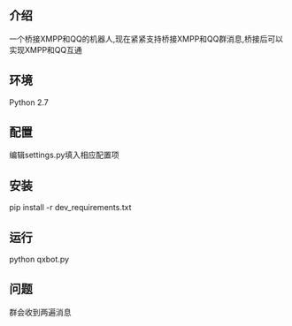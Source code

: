 ## 介绍
一个桥接XMPP和QQ的机器人,现在紧紧支持桥接XMPP和QQ群消息,桥接后可以实现XMPP和QQ互通

## 环境
Python 2.7

## 配置
编辑settings.py填入相应配置项

## 安装
pip install -r dev_requirements.txt

## 运行
python qxbot.py

## 问题
群会收到两遍消息

